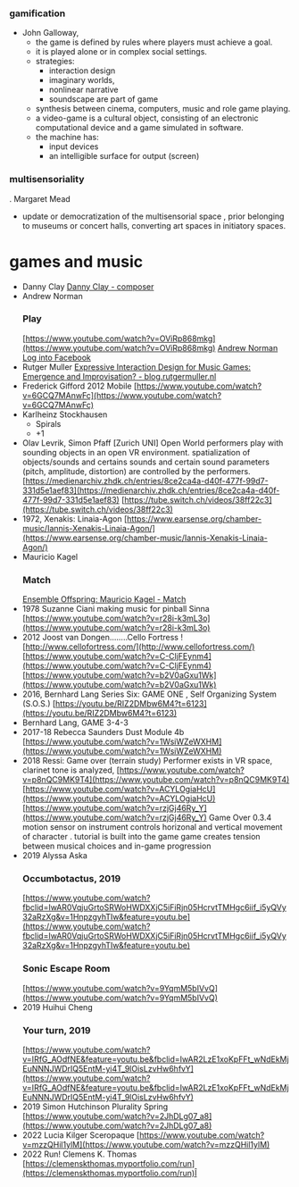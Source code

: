 
### gamification
- John Galloway,
    - the game is defined by rules where players must achieve a goal.
    - it is played alone or in complex social settings.
    - strategies:
	    - interaction design
	    - imaginary worlds, 
	    - nonlinear narrative
	    - soundscape are part of game
    - synthesis between cinema, computers, music and role game playing.
    - a video-game is a cultural object, consisting of an electronic computational device and a game simulated in software.
    - the machine has:
        - input devices
        - an intelligible surface for output (screen)
### multisensoriality
.  Margaret Mead
- update or democratization of the multisensorial space , prior belonging to museums or concert halls, converting art spaces in initiatory spaces.
# games and music
- Danny Clay
    [Danny Clay - composer](https://www.dclaymusic.com/playbook)
- Andrew Norman
    ### Play
    [https://www.youtube.com/watch?v=OViRp868mkg](https://www.youtube.com/watch?v=OViRp868mkg)
    [Andrew Norman](http://andrewnormanmusic.com/archives/220)
    [Log into Facebook](https://www.facebook.com/watch/live/?v=383649159140819&ref=watch_permalink)
- Rutger Muller
    [Expressive Interaction Design for Music Games: Emergence and Improvisation? - blog.rutgermuller.nl](https://blog.rutgermuller.nl/music-game-design-emergence-improvisation-expression/)
- Frederick Gifford
    2012 Mobile
    [https://www.youtube.com/watch?v=6GCQ7MAnwFc](https://www.youtube.com/watch?v=6GCQ7MAnwFc)
- Karlheinz Stockhausen
    - Spirals
    - +1
- Olav Levrik, Simon Pfaff [Zurich UNI]
    Open World
    performers play with sounding objects in an open VR environment.
    spatialization of objects/sounds and certains sounds and certain sound parameters (pitch, amplitude, distortion) are controlled by the performers.
    [https://medienarchiv.zhdk.ch/entries/8ce2ca4a-d40f-477f-99d7-331d5e1aef83](https://medienarchiv.zhdk.ch/entries/8ce2ca4a-d40f-477f-99d7-331d5e1aef83)
    [https://tube.switch.ch/videos/38ff22c3](https://tube.switch.ch/videos/38ff22c3)
- 1972, Xenakis: Linaia-Agon
    [https://www.earsense.org/chamber-music/Iannis-Xenakis-Linaia-Agon/](https://www.earsense.org/chamber-music/Iannis-Xenakis-Linaia-Agon/)
- Mauricio Kagel
    ### Match
    [Ensemble Offspring: Mauricio Kagel - Match]([https://l.facebook.com/l.php?u=https%3A%2F%2Fyoutu.be%2FuXZb2OKGCtM%3Ffbclid%3DIwAR0hDk-BTMgcwan-DNgu2YR46knGk69P05jYnPxB4M3mXhbRQlAgSLHmdXU&h=AT3ZBqYS-sS_dMZ3rgLjd3w5dJMXhCJamcSBnTpJ7b6OS4mN_LDi6fNl3HFwzZxJtATBKgVMvbhR91utefdjWIPqhDfFTYS4iPz3bnW6bNBKTz5i5sumUkz7Jldd5RZ18DNYbmY&__tn__=R](https://l.facebook.com/l.php?u=https%3A%2F%2Fyoutu.be%2FuXZb2OKGCtM%3Ffbclid%3DIwAR0hDk-BTMgcwan-DNgu2YR46knGk69P05jYnPxB4M3mXhbRQlAgSLHmdXU&h=AT3ZBqYS-sS_dMZ3rgLjd3w5dJMXhCJamcSBnTpJ7b6OS4mN_LDi6fNl3HFwzZxJtATBKgVMvbhR91utefdjWIPqhDfFTYS4iPz3bnW6bNBKTz5i5sumUkz7Jldd5RZ18DNYbmY&__tn__=R)]-R&c[0]=AT2TTffcBxun0ktHIYF0cj_PkEc3aBYCJypE-tihSMZwcSNuCDsO2f5PVsNCfVPphsBmyuMmfh97gDX2aVRe1YIAQQVViVEsFI9CGZ_RaDqcBgkRyIcvqnhbWpHrrxBQlcudFItc0_8l2jlW1Bn2qJxCAxyN52FOPVhNP_YMVbwq3eQO94hPvdt19nnaWNn09QyfKU-LfqT3RK83)
- 1978 Suzanne Ciani making music for pinball Sinna
    [https://www.youtube.com/watch?v=r28i-k3mL3o](https://www.youtube.com/watch?v=r28i-k3mL3o)
- 2012 Joost van Dongen........Cello Fortress
    ![http://www.cellofortress.com/](http://www.cellofortress.com/)
    [https://www.youtube.com/watch?v=C-CljFEynm4](https://www.youtube.com/watch?v=C-CljFEynm4)
    [https://www.youtube.com/watch?v=b2V0aGxu1Wk](https://www.youtube.com/watch?v=b2V0aGxu1Wk)
- 2016, Bernhard Lang
    Series Six: GAME ONE , Self Organizing System (S.O.S.)
    [https://youtu.be/RIZ2DMbw6M4?t=6123](https://youtu.be/RIZ2DMbw6M4?t=6123)
- Bernhard Lang, GAME 3-4-3
- 2017-18 Rebecca Saunders Dust Module 4b
    [https://www.youtube.com/watch?v=1WsiWZeWXHM](https://www.youtube.com/watch?v=1WsiWZeWXHM)
- 2018 Ressi: Game over (terrain study)
    Performer exists in VR space, clarinet tone is analyzed,
    [https://www.youtube.com/watch?v=p8nQC9MK9T4](https://www.youtube.com/watch?v=p8nQC9MK9T4)
    [https://www.youtube.com/watch?v=ACYLOgiaHcU](https://www.youtube.com/watch?v=ACYLOgiaHcU)
    [https://www.youtube.com/watch?v=rzjGj46Ry_Y](https://www.youtube.com/watch?v=rzjGj46Ry_Y)
    Game Over 0.3.4
    motion sensor on instrument controls horizonal and vertical movement of character .
    tutorial is built into the game
    game creates tension between musical choices and in-game progression
- 2019 Alyssa Aska
    ### Occumbotactus, 2019
    [https://www.youtube.com/watch?fbclid=IwAR0VqjuGrtoSRWoHWDXXjC5iFiRjn05HcrvtTMHgc6iif_i5yQVy32aRzXg&v=1HnpzgyhTIw&feature=youtu.be](https://www.youtube.com/watch?fbclid=IwAR0VqjuGrtoSRWoHWDXXjC5iFiRjn05HcrvtTMHgc6iif_i5yQVy32aRzXg&v=1HnpzgyhTIw&feature=youtu.be)
    ### Sonic Escape Room
    [https://www.youtube.com/watch?v=9YqmM5bIVvQ](https://www.youtube.com/watch?v=9YqmM5bIVvQ)
- 2019 Huihui Cheng
    ### Your turn, 2019
    [https://www.youtube.com/watch?v=IRfG_AOdfNE&feature=youtu.be&fbclid=IwAR2LzE1xoKpFFt_wNdEkMjEuNNNJWDrIQ5EntM-yi4T_9lOisLzvHw6hfvY](https://www.youtube.com/watch?v=IRfG_AOdfNE&feature=youtu.be&fbclid=IwAR2LzE1xoKpFFt_wNdEkMjEuNNNJWDrIQ5EntM-yi4T_9lOisLzvHw6hfvY)
- 2019 Simon Hutchinson Plurality Spring
    [https://www.youtube.com/watch?v=2JhDLg07_a8](https://www.youtube.com/watch?v=2JhDLg07_a8)
- 2022 Lucia Kilger Sceropaque
    [https://www.youtube.com/watch?v=mzzQHil1ylM](https://www.youtube.com/watch?v=mzzQHil1ylM)
- 2022 Run! Clemens K. Thomas
    [https://clemenskthomas.myportfolio.com/run](https://clemenskthomas.myportfolio.com/run)Î